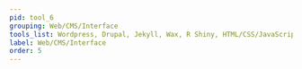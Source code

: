 ```yaml
---
pid: tool_6
grouping: Web/CMS/Interface
tools_list: Wordpress, Drupal, Jekyll, Wax, R Shiny, HTML/CSS/JavaScript
label: Web/CMS/Interface
order: 5
---
```

